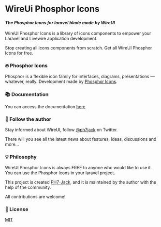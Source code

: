 # WireUi Phosphor Icons
#### _The Phosphor Icons for laravel blade made by WireUI_
WireUI Phosphor Icons is a library of icons components to empower your Laravel and Livewire application development.

Stop creating all icons components from scratch. Get all WireUI Phosphor Icons for free.


### 🔥 Phosphor Icons
Phosphor is a flexible icon family for interfaces, diagrams, presentations — whatever, really. Development made by [Phosphor Icons].
 

### 📚 Documentation
You can access the documentation [here](https://livewire-wireui.com/docs/icons/phosphor-icons)


### 📣 Follow the author
Stay informed about WireUI, follow [@ph7jack] on Twitter.

There will you see all the latest news about features, ideas, discussions and more...


### 💡 Philosophy
WireUI Phosphor Icons is always FREE to anyone who would like to use it.
You can use the Phosphor Icons in your laravel project.

This project is created [PH7-Jack], and it is maintained by the author with the help of the community.

All contributions are welcome!


### 📝 License

[MIT](https://opensource.org/licenses/MIT)


[PH7-Jack]: <https://github.com/PH7-Jack>
[@ph7jack]: <https://twitter.com/ph7jack> 
[Phosphor Icons]: <https://phosphoricons.com>
